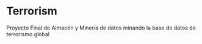 # Terrorism

Proyecto Final de Almacén y Minería de datos minando la base de datos de terrorismo global
